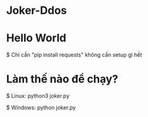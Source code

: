 # Joker-Ddos

# Hello World

$ Chỉ cần "pip install requests" không cần setup gì hết

# Làm thế nào để chạy?
$ Linux: python3 joker.py

$ Windows: python joker.py
